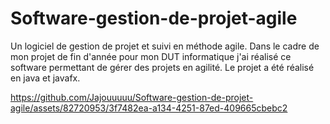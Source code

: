 # Software-gestion-de-projet-agile
Un logiciel de gestion de projet et suivi en méthode agile. Dans le cadre de mon projet de fin d'année pour mon DUT informatique j'ai réalisé ce software permettant de gérer des projets en agilité. Le projet a été réalisé en java et javafx.




https://github.com/Jajouuuuu/Software-gestion-de-projet-agile/assets/82720953/3f7482ea-a134-4251-87ed-409665cbebc2

